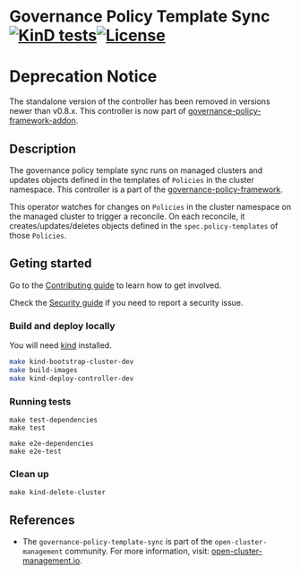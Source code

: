 [comment]: # ( Copyright Contributors to the Open Cluster Management project )

# Governance Policy Template Sync [![KinD tests](https://github.com/open-cluster-management-io/governance-policy-template-sync/actions/workflows/kind.yml/badge.svg?branch=main&event=push)](https://github.com/open-cluster-management-io/governance-policy-template-sync/actions/workflows/kind.yml)[![License](https://img.shields.io/:license-apache-blue.svg)](http://www.apache.org/licenses/LICENSE-2.0.html)

# Deprecation Notice

The standalone version of the controller has been removed in versions newer than v0.8.x. This controller is now part of
[governance-policy-framework-addon](https://github.com/open-cluster-management-io/governance-policy-framework-addon).

## Description

The governance policy template sync runs on managed clusters and updates objects defined in the templates of `Policies` in the cluster namespace. This controller is a part of the [governance-policy-framework](https://github.com/open-cluster-management-io/governance-policy-framework).

This operator watches for changes on `Policies` in the cluster namespace on the managed cluster to trigger a reconcile. On each reconcile, it creates/updates/deletes objects defined in the `spec.policy-templates` of those `Policies`.

## Geting started

Go to the
[Contributing guide](https://github.com/open-cluster-management-io/community/blob/main/sig-policy/contribution-guidelines.md)
to learn how to get involved.

Check the [Security guide](SECURITY.md) if you need to report a security issue.

### Build and deploy locally
You will need [kind](https://kind.sigs.k8s.io/docs/user/quick-start/) installed.

```bash
make kind-bootstrap-cluster-dev
make build-images
make kind-deploy-controller-dev
```
### Running tests
```
make test-dependencies
make test

make e2e-dependencies
make e2e-test
```

### Clean up
```
make kind-delete-cluster
```

## References

- The `governance-policy-template-sync` is part of the `open-cluster-management` community. For more information, visit: [open-cluster-management.io](https://open-cluster-management.io).

<!---
Date: April/29/2022
-->

